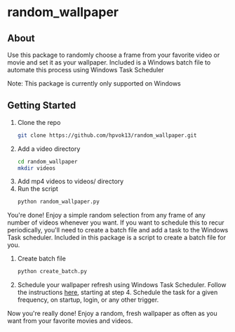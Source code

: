 # random_wallpaper

## About
Use this package to randomly choose a frame from your favorite video or movie and set it as your wallpaper. Included is a Windows batch file to automate this process using Windows Task Scheduler

Note: This package is currently only supported on Windows

## Getting Started
1. Clone the repo
   ```sh
   git clone https://github.com/hpvok13/random_wallpaper.git 
   ```
2. Add a video directory
   ```sh
   cd random_wallpaper
   mkdir videos
   ```
3. Add mp4 videos to videos/ directory
4. Run the script
   ```sh
   python random_wallpaper.py
   ```

You're done! Enjoy a simple random selection from any frame of any number of videos whenever you want. If you want to schedule this to recur periodically, you'll need to create a batch file and add a task to the Windows Task scheduler. Included in this package is a script to create a batch file for you.
1. Create batch file
   ```sh
   python create_batch.py
   ```
2. Schedule your wallpaper refresh using Windows Task Scheduler. Follow the instructions [here](https://datatofish.com/python-script-windows-scheduler/#:~:text=Double%2Dclick%20on%20the%20Task,Python%20script%20daily%20at%206am.), starting at step 4. Schedule the task for a given frequency, on startup, login, or any other trigger.

Now you're really done! Enjoy a random, fresh wallpaper as often as you want from your favorite movies and videos.
